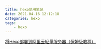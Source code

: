 ```yaml
---
title: hexo使用笔记
date: 2021-04-16 12:12:18
categories: hexo
tags: 
    - hexo 
---
```


[将Hexo部署到阿里云轻量服务器（保姆级教程）](https://hjxlog.com/posts/20191130a1.html)
[]()